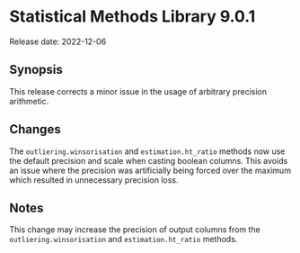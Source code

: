 # Statistical Methods Library 9.0.1

Release date: 2022-12-06

## Synopsis

This release corrects a minor issue in the usage of arbitrary precision
arithmetic.

## Changes

The `outliering.winsorisation` and `estimation.ht_ratio` methods now use the
default precision and scale when casting boolean columns. This avoids an
issue where the precision was artificially being forced over the maximum which resulted in unnecessary precision loss.

## Notes

This change may increase the precision of output columns from the
`outliering.winsorisation` and `estimation.ht_ratio` methods.
